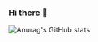 ### Hi there 👋

![Anurag's GitHub stats](https://github-readme-stats.vercel.app/api?username=TomasSerra&count_private=true&show_icons=true&theme=dark)
